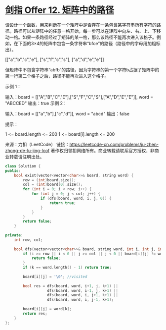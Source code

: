 # [剑指 Offer 12. 矩阵中的路径](https://leetcode-cn.com/problems/ju-zhen-zhong-de-lu-jing-lcof/)

请设计一个函数，用来判断在一个矩阵中是否存在一条包含某字符串所有字符的路径。路径可以从矩阵中的任意一格开始，每一步可以在矩阵中向左、右、上、下移动一格。如果一条路径经过了矩阵的某一格，那么该路径不能再次进入该格子。例如，在下面的3×4的矩阵中包含一条字符串“bfce”的路径（路径中的字母用加粗标出）。

[["a","b","c","e"],
["s","f","c","s"],
["a","d","e","e"]]

但矩阵中不包含字符串“abfb”的路径，因为字符串的第一个字符b占据了矩阵中的第一行第二个格子之后，路径不能再次进入这个格子。

 

示例 1：

输入：board = [["A","B","C","E"],["S","F","C","S"],["A","D","E","E"]], word = "ABCCED"
输出：true
示例 2：

输入：board = [["a","b"],["c","d"]], word = "abcd"
输出：false


提示：

1 <= board.length <= 200
1 <= board[i].length <= 200

来源：力扣（LeetCode）
链接：https://leetcode-cn.com/problems/ju-zhen-zhong-de-lu-jing-lcof
著作权归领扣网络所有。商业转载请联系官方授权，非商业转载请注明出处。



```c++
class Solution {
public:
    bool exist(vector<vector<char>>& board, string word) {
        row = (int)board.size();
        col = (int)board[0].size();
        for (int i = 0; i < row; i++) {
            for (int j = 0; j < col; j++) {
                if (dfs(board, word, i, j, 0)) {
                    return true;
                }
            }
        }
        return false;
    }
    
private:
    int row, col;
    
    bool dfs(vector<vector<char>>& board, string word, int i, int j, int k) {
        if (i >= row || i < 0 || j >= col || j < 0 || board[i][j] != word[k]) {
            return false;
        }
        if (k == word.length() - 1) return true;
        
        board[i][j] = '\0'; //visited
        
        bool res = dfs(board, word, i+1, j, k+1) ||
                   dfs(board, word, i-1, j, k+1) ||
                   dfs(board, word, i, j+1, k+1) ||
                   dfs(board, word, i, j-1, k+1);
        
        board[i][j] = word[k];
        return res;
    }
};
```

